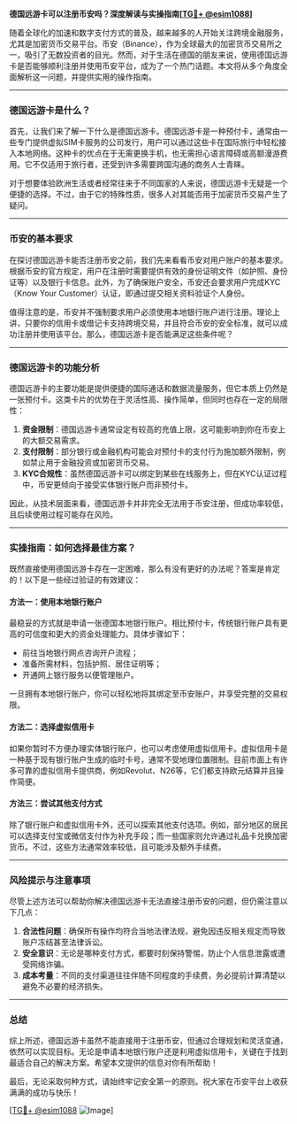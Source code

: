 **德国远游卡可以注册币安吗？深度解读与实操指南[[TG💪+ @esim1088](https://t.me/s/esim1088)]**

随着全球化的加速和数字支付方式的普及，越来越多的人开始关注跨境金融服务，尤其是加密货币交易平台。币安（Binance），作为全球最大的加密货币交易所之一，吸引了无数投资者的目光。然而，对于生活在德国的朋友来说，使用德国远游卡是否能够顺利注册并使用币安平台，成为了一个热门话题。本文将从多个角度全面解析这一问题，并提供实用的操作指南。

---

### 德国远游卡是什么？

首先，让我们来了解一下什么是德国远游卡。德国远游卡是一种预付卡，通常由一些专门提供虚拟SIM卡服务的公司发行，用户可以通过这些卡在国际旅行中轻松接入本地网络。这种卡的优点在于无需更换手机，也无需担心语言障碍或高额漫游费用。它不仅适用于旅行者，还受到许多需要跨国沟通的商务人士青睐。

对于想要体验欧洲生活或者经常往来于不同国家的人来说，德国远游卡无疑是一个便捷的选择。不过，由于它的特殊性质，很多人对其能否用于加密货币交易产生了疑问。

---

### 币安的基本要求

在探讨德国远游卡能否注册币安之前，我们先来看看币安对用户账户的基本要求。根据币安的官方规定，用户在注册时需要提供有效的身份证明文件（如护照、身份证等）以及银行卡信息。此外，为了确保账户安全，币安还会要求用户完成KYC（Know Your Customer）认证，即通过提交相关资料验证个人身份。

值得注意的是，币安并不强制要求用户必须使用本地银行账户进行注册。理论上讲，只要你的信用卡或借记卡支持跨境交易，并且符合币安的安全标准，就可以成功注册并使用该平台。那么，德国远游卡是否能满足这些条件呢？

---

### 德国远游卡的功能分析

德国远游卡的主要功能是提供便捷的国际通话和数据流量服务，但它本质上仍然是一张预付卡。这类卡片的优势在于灵活性高、操作简单，但同时也存在一定的局限性：

1. **资金限制**：德国远游卡通常设定有较高的充值上限，这可能影响到你在币安上的大额交易需求。
2. **支付限制**：部分银行或金融机构可能会对预付卡的支付行为施加额外限制，例如禁止用于金融投资或加密货币交易。
3. **KYC合规性**：虽然德国远游卡可以绑定到某些在线服务上，但在KYC认证过程中，币安更倾向于接受实体银行账户而非预付卡。

因此，从技术层面来看，德国远游卡并非完全无法用于币安注册，但成功率较低，且后续使用过程可能存在风险。

---

### 实操指南：如何选择最佳方案？

既然直接使用德国远游卡存在一定困难，那么有没有更好的办法呢？答案是肯定的！以下是一些经过验证的有效建议：

#### 方法一：使用本地银行账户
最稳妥的方式就是申请一张德国本地银行账户。相比预付卡，传统银行账户具有更高的可信度和更大的资金处理能力。具体步骤如下：
- 前往当地银行网点咨询开户流程；
- 准备所需材料，包括护照、居住证明等；
- 开通网上银行服务以便管理账户。

一旦拥有本地银行账户，你可以轻松地将其绑定至币安账户，并享受完整的交易权限。

#### 方法二：选择虚拟信用卡
如果你暂时不方便办理实体银行账户，也可以考虑使用虚拟信用卡。虚拟信用卡是一种基于现有银行账户生成的临时卡号，通常不受地理位置限制。目前市面上有许多可靠的虚拟信用卡提供商，例如Revolut、N26等，它们都支持欧元结算并且操作简便。

#### 方法三：尝试其他支付方式
除了银行账户和虚拟信用卡外，还可以探索其他支付选项。例如，部分地区的居民可以选择支付宝或微信支付作为补充手段；而一些国家则允许通过礼品卡兑换加密货币。不过，这些方法通常效率较低，且可能涉及额外手续费。

---

### 风险提示与注意事项

尽管上述方法可以帮助你解决德国远游卡无法直接注册币安的问题，但仍需注意以下几点：

1. **合法性问题**：确保所有操作均符合当地法律法规，避免因违反相关规定而导致账户冻结甚至法律诉讼。
2. **安全意识**：无论是哪种支付方式，都要时刻保持警惕，防止个人信息泄露或遭受网络诈骗。
3. **成本考量**：不同的支付渠道往往伴随不同程度的手续费，务必提前计算清楚以避免不必要的经济损失。

---

### 总结

综上所述，德国远游卡虽然不能直接用于注册币安，但通过合理规划和灵活变通，依然可以实现目标。无论是申请本地银行账户还是利用虚拟信用卡，关键在于找到最适合自己的解决方案。希望本文提供的信息对你有所帮助！

最后，无论采取何种方式，请始终牢记安全第一的原则。祝大家在币安平台上收获满满的成功与快乐！

[[TG💪+ @esim1088](https://t.me/s/esim1088) ![Image](https://i.postimg.cc/4NQfJmqS/Snipaste-2025-05-13-00-14-12.png)]